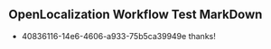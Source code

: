 ## OpenLocalization Workflow Test MarkDown
* 40836116-14e6-4606-a933-75b5ca39949e 
thanks!<!--HONumber=Mar16_HO4-->
